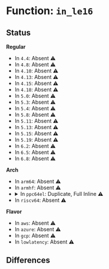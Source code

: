 # Function: <code>in_le16</code>

## Status
<b>Regular</b>
<ul>
<li>
In <code>4.4</code>: Absent ⚠️
</li>
<li>
In <code>4.8</code>: Absent ⚠️
</li>
<li>
In <code>4.10</code>: Absent ⚠️
</li>
<li>
In <code>4.13</code>: Absent ⚠️
</li>
<li>
In <code>4.15</code>: Absent ⚠️
</li>
<li>
In <code>4.18</code>: Absent ⚠️
</li>
<li>
In <code>5.0</code>: Absent ⚠️
</li>
<li>
In <code>5.3</code>: Absent ⚠️
</li>
<li>
In <code>5.4</code>: Absent ⚠️
</li>
<li>
In <code>5.8</code>: Absent ⚠️
</li>
<li>
In <code>5.11</code>: Absent ⚠️
</li>
<li>
In <code>5.13</code>: Absent ⚠️
</li>
<li>
In <code>5.15</code>: Absent ⚠️
</li>
<li>
In <code>5.19</code>: Absent ⚠️
</li>
<li>
In <code>6.2</code>: Absent ⚠️
</li>
<li>
In <code>6.5</code>: Absent ⚠️
</li>
<li>
In <code>6.8</code>: Absent ⚠️
</li>
</ul>
<b>Arch</b>
<ul>
<li>
In <code>arm64</code>: Absent ⚠️
</li>
<li>
In <code>armhf</code>: Absent ⚠️
</li>
<li>
<details>
<summary>In <code>ppc64el</code>: Duplicate, Full Inline ⚠️</summary>

**Collision:** Static Duplication

**Inline:** Full

**Transformation:** False

**Instances:**

```
In arch/powerpc/kernel/pci-common.c (c00000000006d9f8)
Location: arch/powerpc/include/asm/io.h:154
Inline: True
Inline callers:
  - arch/powerpc/kernel/pci-common.c:pci_legacy_read
```
```
In lib/iomap.c (c0000000007e54e0)
Location: arch/powerpc/include/asm/io.h:154
Inline: True
```
```
In drivers/pinctrl/pinctrl-single.c (c000000000833b78)
Location: arch/powerpc/include/asm/io.h:154
Inline: True
Inline callers:
  - drivers/pinctrl/pinctrl-single.c:pcs_readw
```
```
In drivers/gpio/gpio-mmio.c (c000000000848fc8)
Location: arch/powerpc/include/asm/io.h:154
Inline: True
Inline callers:
  - drivers/gpio/gpio-mmio.c:bgpio_read16
```
```
In drivers/pci/access.c (c0000000008539d0)
Location: arch/powerpc/include/asm/io.h:154
Inline: True
Inline callers:
  - drivers/pci/access.c:pci_generic_config_read
```
```
In drivers/pci/pci-sysfs.c (c00000000086b8d0)
Location: arch/powerpc/include/asm/io.h:154
Inline: True
Inline callers:
  - drivers/pci/pci-sysfs.c:pci_read_resource_io
```
```
In drivers/pci/rom.c (c00000000086c7bc)
Location: arch/powerpc/include/asm/io.h:154
Inline: True
Inline callers:
  - drivers/pci/rom.c:pci_map_rom
  - drivers/pci/rom.c:pci_map_rom
  - drivers/pci/rom.c:pci_map_rom
  - drivers/pci/rom.c:pci_map_rom
  - drivers/pci/rom.c:pci_map_rom
```
```
In drivers/pci/quirks.c (c000000000879170)
Location: arch/powerpc/include/asm/io.h:154
Inline: True
Inline callers:
  - drivers/pci/quirks.c:quirk_tigerpoint_bm_sts
```
```
In drivers/pci/controller/pcie-cadence-ep.c (c00000000088fee0)
Location: arch/powerpc/include/asm/io.h:154
Inline: True
Inline callers:
  - drivers/pci/controller/pcie-cadence-ep.c:cdns_pcie_ep_raise_irq
  - drivers/pci/controller/pcie-cadence-ep.c:cdns_pcie_ep_raise_irq
  - drivers/pci/controller/pcie-cadence-ep.c:cdns_pcie_ep_raise_irq
  - drivers/pci/controller/pcie-cadence-ep.c:cdns_pcie_ep_get_msi
  - drivers/pci/controller/pcie-cadence-ep.c:cdns_pcie_ep_set_msi
```
```
In drivers/virtio/virtio_mmio.c (c0000000008d2638)
Location: arch/powerpc/include/asm/io.h:154
Inline: True
Inline callers:
  - drivers/virtio/virtio_mmio.c:vm_get
```
```
In drivers/tty/serial/8250/8250_port.c (c00000000092d6bc)
Location: arch/powerpc/include/asm/io.h:154
Inline: True
Inline callers:
  - drivers/tty/serial/8250/8250_port.c:mem16_serial_in
```
```
In drivers/tty/serial/8250/8250_pci.c (c000000000938234)
Location: arch/powerpc/include/asm/io.h:154
Inline: True
Inline callers:
  - drivers/tty/serial/8250/8250_pci.c:pci_siig_init
  - drivers/tty/serial/8250/8250_pci.c:pci_siig_init
```
```
In drivers/tty/serial/8250/8250_early.c (c00000000093a658)
Location: arch/powerpc/include/asm/io.h:154
Inline: True
Inline callers:
  - drivers/tty/serial/8250/8250_early.c:serial8250_early_in
```
```
In drivers/base/regmap/regmap-mmio.c (c0000000009c1000)
Location: arch/powerpc/include/asm/io.h:154
Inline: True
Inline callers:
  - drivers/base/regmap/regmap-mmio.c:regmap_mmio_read16le
```
```
In drivers/usb/host/pci-quirks.c (c000000000b18e50)
Location: arch/powerpc/include/asm/io.h:154
Inline: True
Inline callers:
  - drivers/usb/host/pci-quirks.c:uhci_check_and_reset_hc
  - drivers/usb/host/pci-quirks.c:uhci_check_and_reset_hc
  - drivers/usb/host/pci-quirks.c:uhci_reset_hc
```
```
In drivers/usb/host/uhci-hcd.c (c000000000b39fec)
Location: arch/powerpc/include/asm/io.h:154
Inline: True
Inline callers:
  - drivers/usb/host/uhci-hcd.c:uhci_pci_init
  - drivers/usb/host/uhci-hcd.c:uhci_hcd_get_frame_number
  - drivers/usb/host/uhci-hcd.c:uhci_irq
  - drivers/usb/host/uhci-hcd.c:wakeup_rh
  - drivers/usb/host/uhci-hcd.c:wakeup_rh
  - drivers/usb/host/uhci-hcd.c:suspend_rh
  - drivers/usb/host/uhci-hcd.c:suspend_rh
  - drivers/usb/host/uhci-hcd.c:uhci_hub_control
  - drivers/usb/host/uhci-hcd.c:uhci_hub_control
  - drivers/usb/host/uhci-hcd.c:uhci_hub_control
  - drivers/usb/host/uhci-hcd.c:uhci_hub_control
  - drivers/usb/host/uhci-hcd.c:uhci_hub_control
  - drivers/usb/host/uhci-hcd.c:uhci_hub_control
  - drivers/usb/host/uhci-hcd.c:uhci_hub_control
  - drivers/usb/host/uhci-hcd.c:uhci_hub_control
  - drivers/usb/host/uhci-hcd.c:uhci_hub_control
  - drivers/usb/host/uhci-hcd.c:uhci_hub_control
  - drivers/usb/host/uhci-hcd.c:uhci_hub_status_data
  - drivers/usb/host/uhci-hcd.c:uhci_check_ports
  - drivers/usb/host/uhci-hcd.c:uhci_check_ports
  - drivers/usb/host/uhci-hcd.c:uhci_check_ports
  - drivers/usb/host/uhci-hcd.c:uhci_check_ports
  - drivers/usb/host/uhci-hcd.c:uhci_check_ports
  - drivers/usb/host/uhci-hcd.c:uhci_finish_suspend
  - drivers/usb/host/uhci-hcd.c:uhci_finish_suspend
  - drivers/usb/host/uhci-hcd.c:uhci_finish_suspend
  - drivers/usb/host/uhci-hcd.c:any_ports_active
  - drivers/usb/host/uhci-hcd.c:uhci_show_status
  - drivers/usb/host/uhci-hcd.c:uhci_show_status
  - drivers/usb/host/uhci-hcd.c:uhci_show_status
  - drivers/usb/host/uhci-hcd.c:uhci_show_status
  - drivers/usb/host/uhci-hcd.c:uhci_show_status
  - drivers/usb/host/uhci-hcd.c:uhci_show_status
```
```
In drivers/i2c/busses/i2c-designware-common.c (c000000000b9b978)
Location: arch/powerpc/include/asm/io.h:154
Inline: True
Inline callers:
  - drivers/i2c/busses/i2c-designware-common.c:dw_readl
  - drivers/i2c/busses/i2c-designware-common.c:dw_readl
```
</details>
</li>
<li>
In <code>riscv64</code>: Absent ⚠️
</li>
</ul>
<b>Flavor</b>
<ul>
<li>
In <code>aws</code>: Absent ⚠️
</li>
<li>
In <code>azure</code>: Absent ⚠️
</li>
<li>
In <code>gcp</code>: Absent ⚠️
</li>
<li>
In <code>lowlatency</code>: Absent ⚠️
</li>
</ul>

## Differences
